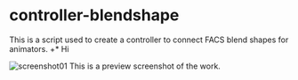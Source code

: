 # controller-blendshape
This is a script used to create a controller to connect FACS blend shapes for animators.
+* Hi

![screenshot01](https://user-images.githubusercontent.com/116748734/198893943-e7f31469-954c-4244-984a-de095e053ff0.png)
This is a preview screenshot of the work. 
